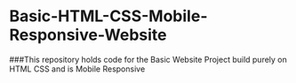 # Basic-HTML-CSS-Mobile-Responsive-Website
###This repository holds code for the Basic Website Project build purely on HTML CSS and is Mobile Responsive
